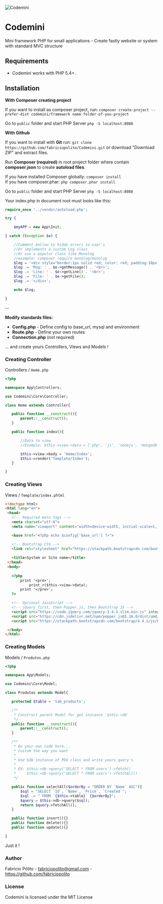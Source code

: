 ![Codemini](http://www.integraweb.com.br/codemini.png)

# Codemini
Mini framework PHP for small applications - Create fastly website or system with standard MVC structure

## Requirements

- Codemini works with PHP 5.4+.

## Installation

**With Composer creating project**

If you want to install as composer project, run: `composer create-project --prefer-dist codemini/framework name-folder-of-you-project`  

Go to `public` folder and start PHP Server `php -S localhost:8080` 

**With Github**

If you want to install with **Git** run: `git clone https://github.com/fabriciopolito/Codemini.git` or download "Download ZIP" and extract files.

Run **Composer (required)** in root project folder where contain **composer.json** to create **autoload files**.

If you have installed Composer globally:  `composer install`  
If you have composer.phar: `php composer.phar install`

Go to `public` folder and start PHP Server `php -S localhost:8080` 

Your index.php in document root must looks like this:

```php
require_once '../vendor/autoload.php';

try {

    $myAPP = new App\Init;

} catch (Exception $e) {

    //Comment bellow to hidde errors to user's
    //Or implements a custom Log class
    //Or use a popular class like Monolog
    //example: composer require monolog/monolog
    $log = '<div style="border:1px solid red; color: red; padding:10px;  margin:15px; font:14px Tahoma">';
    $log .= 'Msg: ' . $e->getMessage() . '<br>';
    $log .= 'Line: ' . $e->getLine() . '<br>';
    $log .= 'File: ' . $e->getFile();
    $log .= '</div>';

    echo $log;

}
```

--

**Modify standards files:**

 - **Config.php** - Define config to base_url, mysql and environment
 - **Route.php** - Define your own routes
 - **Connection.php** (not required)

 ... and create yours Controllers, Views and Models !
  
### Creating Controller

Controllers / `Home.php`
 
 ```php
<?php 

namespace App\Controllers;

use Codemini\Core\Controller;

class Home extends Controller{

    public function __construct(){
        parent::__construct();
    }

    public function index(){

        //Data to view
        //Example: $this->view->data = ['php', 'js', 'nodejs', 'mongodb', 'css'];

        $this->view->body = 'Home/Index';
        $this->render('Template/Index');
    }

}
```
 
### Creating Views

Views / `Template/index.phtml`
 
 ```html
<!doctype html>
<html lang="en">
  <head>
    <!-- Required meta tags -->
    <meta charset="utf-8">
    <meta name="viewport" content="width=device-width, initial-scale=1, shrink-to-fit=no">

    <base href="<?php echo $config['base_url'] ?>">

    <!-- Bootstrap CSS -->
    <link rel="stylesheet" href="https://stackpath.bootstrapcdn.com/bootstrap/4.4.1/css/bootstrap.min.css" integrity="sha384-Vkoo8x4CGsO3+Hhxv8T/Q5PaXtkKtu6ug5TOeNV6gBiFeWPGFN9MuhOf23Q9Ifjh" crossorigin="anonymous">
    
    <title>System or Site name</title>
  </head>
  <body>
  
	<?php 
		print '<pre>';
			print_r($this->view->data);
		print '</pre>';
	?>

    <!-- Optional JavaScript -->
    <!-- jQuery first, then Popper.js, then Bootstrap JS -->
    <script src="https://code.jquery.com/jquery-3.4.1.slim.min.js" integrity="sha384-J6qa4849blE2+poT4WnyKhv5vZF5SrPo0iEjwBvKU7imGFAV0wwj1yYfoRSJoZ+n" crossorigin="anonymous"></script>
    <script src="https://cdn.jsdelivr.net/npm/popper.js@1.16.0/dist/umd/popper.min.js" integrity="sha384-Q6E9RHvbIyZFJoft+2mJbHaEWldlvI9IOYy5n3zV9zzTtmI3UksdQRVvoxMfooAo" crossorigin="anonymous"></script>
    <script src="https://stackpath.bootstrapcdn.com/bootstrap/4.4.1/js/bootstrap.min.js" integrity="sha384-wfSDF2E50Y2D1uUdj0O3uMBJnjuUD4Ih7YwaYd1iqfktj0Uod8GCExl3Og8ifwB6" crossorigin="anonymous"></script>

  </body>
</html>
```

### Creating Models

Models / `Produtos.php`
 
 ```php
<?php 

namespace App\Models;

use Codemini\Core\Model;

class Produtos extends Model{

    protected $table = 'tab_products';

    /**
     * Construct parent Model for get instance '$this->db'
     */
    public function __construct(){
        parent::__construct();
    }

    /**
     * Do your own code here... 
     * Custom the way you want
     * 
     * Use $db instance of PDO class and write yours query's
     * 
     * EX: $this->db->query('SELECT * FROM users')->fetch()
     *     $this->db->query('SELECT * FROM users')->fetchAll()
     */

    public function selectAll($orderBy = "ORDER BY `Name` ASC"){
        $sql = "SELECT `Id`, `Name`, `Price`, `Created`";
        $sql .= " FROM `{$this->table}` {$orderBy}";
        $query = $this->db->query($sql);
        return $query->fetchAll();
    }

    public function insert(){}
    public function delete(){}
    public function update(){}

}
```

 Just it ! 
 
### Author

Fabricio Pólito - <fabriciopolito@gmail.com> - <https://github.com/fabriciopolito>

### License

Codemini is licensed under the MIT License
